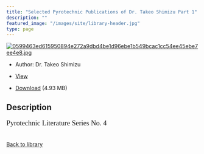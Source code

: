 ```yaml
---
title: "Selected Pyrotechnic Publications of Dr. Takeo Shimizu Part 1"
description: ""
featured_image: "/images/site/library-header.jpg"
type: page
---
```


<a href="https://drive.google.com/uc?export=view&id=1u5PU6MyYPI-Y3f-weYKMoQw-G2Aj1agb" target="_blank">![0599463ed615950894e272a9dbd4be1d96ebe1b549bcac1cc54ee45ebe7ee4e8.jpg](/images/library/0599463ed615950894e272a9dbd4be1d96ebe1b549bcac1cc54ee45ebe7ee4e8.jpg)</a>
* Author: Dr. Takeo Shimizu
* <a href="https://drive.google.com/uc?export=view&id=1u5PU6MyYPI-Y3f-weYKMoQw-G2Aj1agb" target="_blank">View</a>

* [Download](https://drive.google.com/uc?export=download&id=1u5PU6MyYPI-Y3f-weYKMoQw-G2Aj1agb) (4.93 MB)

## Description<div>
<p style="font-family: 'BookmanOldStyle,BoldItalic'; font-size: 14pt">Pyrotechnic Literature Series No. 4 </p></div>

<br />[Back to library](/library/)
